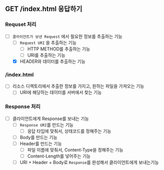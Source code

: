 ## GET /index.html 응답하기

### Requset 처리
- [ ] `클라이언트가 보낸 Request` 에서 필요한 정보를 추출하는 기능
  - [ ] `Request URI` 을 추출하는 기능
    - [ ] HTTP METHOD를 추출하는 기능
    - [ ] URI를 추출하는 기능
  - [x] HEADER와 데이터를 추츨하는 기능

### /index.html
- [ ] 리소스 디렉토리에서 추출한 정보를 가지고, 원하는 파일을 가져오는 기능
  - [ ] URI에 해당하는 데이터를 서버에서 찾는 기능  

### Response 처리
- [ ] 클라이언트에게 Response를 보내는 기능
  - [ ] `Response URI`를 만드는 기능
    - [ ] 응답 타입에 맞춰서, 상태코드를 정해주는 기능
  - [ ] Body를 만드는 기능
  - [ ] Header를 만드는 기능
    - [ ] 파일 이름에 맞춰서, Content-Type을 정해주는 기능
    - [ ] Content-Length를 넣어주는 기능
  - [ ] URI + Header + Body로 `Response`를 완성해서 클라이언트에게 보내는기능